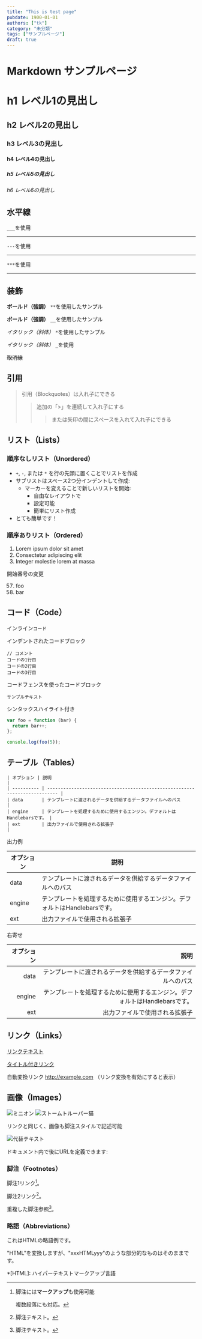 ```yaml
---
title: "This is test page"
pubdate: 1900-01-01
authors: ["tk"] 
category: "未分類"
tags: ["サンプルページ"] 
draft: true
---
```

# Markdown サンプルページ

# h1 レベル1の見出し
## h2 レベル2の見出し
### h3 レベル3の見出し
#### h4 レベル4の見出し
##### h5 レベル5の見出し
###### h6 レベル6の見出し


## 水平線

`___`を使用

___

`---`を使用

---

`***`を使用
***


## 装飾

**ボールド（強調）**  `**`を使用したサンプル

__ボールド（強調）__  `__`を使用したサンプル

*イタリック（斜体）*  `*`を使用したサンプル

_イタリック（斜体）_  `_`を使用

~~取消線~~


## 引用


> 引用（Blockquotes）は入れ子にできる
>> 追加の「>」を連続して入れ子にする
> > > または矢印の間にスペースを入れて入れ子にできる

## リスト（Lists）

### 順序なしリスト（Unordered）

+ `+`, `-`, または `*` を行の先頭に置くことでリストを作成
+ サブリストはスペース2つ分インデントして作成:
  - マーカーを変えることで新しいリストを開始:
    * 自由なレイアウトで
    + 設定可能
    - 簡単にリスト作成
+ とても簡単です！

### 順序ありリスト（Ordered）

1. Lorem ipsum dolor sit amet
2. Consectetur adipiscing elit
3. Integer molestie lorem at massa

開始番号の変更

57.  foo
1. bar

## コード（Code）

インライン`コード`

インデントされたコードブロック

    // コメント
    コードの1行目
    コードの2行目
    コードの3行目

コードフェンスを使ったコードブロック



```
サンプルテキスト
```

シンタックスハイライト付き

``` js
var foo = function (bar) {
  return bar++;
};

console.log(foo(5));
```

## テーブル（Tables）

```
| オプション | 説明                                                                       |
| ---------- | -------------------------------------------------------------------------- |
| data       | テンプレートに渡されるデータを供給するデータファイルへのパス               |
| engine     | テンプレートを処理するために使用するエンジン。デフォルトはHandlebarsです。 |
| ext        | 出力ファイルで使用される拡張子                                             |
```

出力例

| オプション | 説明                                                                       |
| ---------- | -------------------------------------------------------------------------- |
| data       | テンプレートに渡されるデータを供給するデータファイルへのパス               |
| engine     | テンプレートを処理するために使用するエンジン。デフォルトはHandlebarsです。 |
| ext        | 出力ファイルで使用される拡張子                                             |

右寄せ

| オプション |                                                                       説明 |
| ---------: | -------------------------------------------------------------------------: |
|       data |               テンプレートに渡されるデータを供給するデータファイルへのパス |
|     engine | テンプレートを処理するために使用するエンジン。デフォルトはHandlebarsです。 |
|        ext |                                             出力ファイルで使用される拡張子 |

## リンク（Links）

[リンクテキスト](http://example.com)

[タイトル付きリンク](http://example.com "タイトルテキスト")

自動変換リンク http://example.com （リンク変換を有効にすると表示）

## 画像（Images）

![ミニオン](https://octodex.github.com/images/minion.png)
![ストームトルーパー猫](https://octodex.github.com/images/stormtroopocat.jpg "ストームトルーパー猫")

リンクと同じく、画像も脚注スタイルで記述可能

![代替テキスト][id]

ドキュメント内で後にURLを定義できます:

[id]: https://octodex.github.com/images/dojocat.jpg  "忍者猫"


### 脚注（Footnotes）

脚注1リンク[^first]。

脚注2リンク[^second]。

重複した脚注参照[^second]。

[^first]: 脚注には**マークアップ**も使用可能

    複数段落にも対応。

[^second]: 脚注テキスト。

### 略語（Abbreviations）

これはHTMLの略語例です。

"HTML"を変換しますが、"xxxHTMLyyy"のような部分的なものはそのままです。

*[HTML]: ハイパーテキストマークアップ言語

